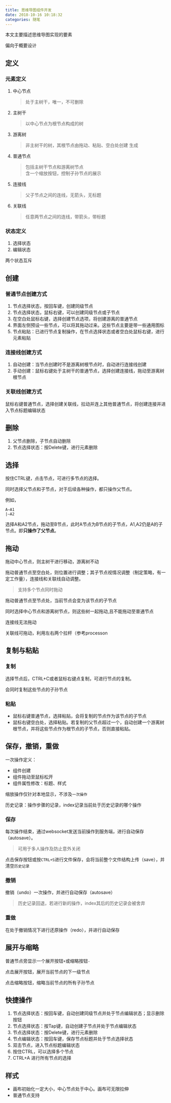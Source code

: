 ```yaml
---
title: 思维导图组件开发
date: 2018-10-16 10:18:32
categories: 随笔
---
```



本文主要描述思维导图实现的要素

偏向于概要设计

<!--more-->

## 定义

### 元素定义

1. 中心节点
   > 处于主树干，唯一，不可删除
2. 主树干
   > 以中心节点为根节点构成的树 
3. 游离树
   > 非主树干的树，其根节点由拖动、粘贴、空白处创建 生成
4. 普通节点
   > 包括主树干节点和游离树节点\
   > 含一个缩放按钮，控制子孙节点的展示
5. 连接线
   > 父子节点之间的连线，无箭头，无标题 
6. 关联线
   > 任意两节点之间的连线，带箭头，带标题

### 状态定义

1. 选择状态
2. 编辑状态

两个状态互斥

## 创建

### 普通节点创建方式

1. 节点选择状态，按回车键，创建同级节点
2. 节点选择状态，鼠标右键，可以创建同级节点或子节点
3. 在空白处鼠标右键，选择创建节点选项，将创建游离的普通节点
4. 界面左侧预设一些节点，可以将其拖动过来。这些节点主要是带一些通用图标
5. 节点粘贴：已进行节点复制操作，在节点选择状态或者空白处鼠标右键，进行元素粘贴

### 连接线创建方式

1. 自动创建：当节点创建时不是游离树根节点时，自动进行连接线创建
2. 手动创建：鼠标右键处于主树干的普通节点，选择创建连接线，拖动至游离树根节点

### 关联线创建方式

鼠标右键普通节点，选择创建关联线，拉动并连上其他普通节点，将创建连接并进入节点标题编辑状态

## 删除

1. 父节点删除，子节点自动删除
2. 节点选择状态：按Delete键，进行元素删除

## 选择

按住CTRL键，点击节点，可进行多节点的选择。

同时选择父节点和子节点，对于后续各种操作，都只操作父节点。

例如，
```
A—A1
|—A2
```
选择A和A2节点，拖动至B节点，此时A节点为B节点的子节点，A1,A2仍是A的子节点。即**只操作了父节点**。

## 拖动

拖动中心节点，则主树干进行移动，游离树不动

拖动普通节点至空白处，则位置进行调整；其子节点视情况调整（制定策略，有一定工作量），连接线和关联线自动调整。
> 支持多个节点同时拖动

拖动普通节点至节点处，当前节点会变为该节点的子节点

同时选择中心节点和游离树节点，则这些树一起拖动,且不能拖动至普通节点

连接线无法拖动

关联线可拖动，利用左右两个拉杆（参考processon

## 复制与粘贴

### 复制

选择节点后，CTRL+C或者鼠标右键点复制，可进行节点的复制。

会同时复制这些节点的子孙节点

### 粘贴

- 鼠标右键普通节点，选择粘贴，会将复制的节点作为该节点的子节点
- 鼠标右键空白处，选择粘贴。若复制的父节点超过一个，自动创建一个游离树根节点，并将这些节点作为根节点的子节点，否则直接粘贴。

## 保存，撤销，重做

一次操作定义：
- 组件创建
- 组件拖动至鼠标松开
- 组件属性修改：标题、样式

缩放操作仅针对本地显示，不涉及`一次操作`

历史记录：操作步骤的记录，index记录当前处于历史记录的哪个操作

### 保存

每次操作结束，通过websocket发送当前操作到服务端，进行自动保存（autosave）。
> 可用于多人操作及防止意外关闭

点击保存按钮或按`CTRL+S`进行文件保存，会将当前整个文件结构上传（save），并清空`历史记录`

### 撤销

撤销（undo）一次操作，并进行自动保存（autosave）
> 历史记录回退，若进行新的操作，index其后的历史记录会被舍弃

### 重做

在处于撤销情况下进行还原操作（redo），并进行自动保存

## 展开与缩略

普通节点旁显示一个展开按钮`+`或缩略按钮`-` 

点击展开按钮，展开当前节点的下一级节点

点击缩略按钮，缩略当前节点的所有子孙节点

## 快捷操作

1. 节点选择状态：按回车键，自动创建同级节点并处于节点编辑状态；显示删除按钮
2. 节点选择状态：按Tap键，自动创建子节点并处于节点编辑状态
3. 节点选择状态：按Delete键，进行元素删除
4. 节点编辑状态：按回车键，保存节点标题并处于节点选择状态
5. 双击节点，进入节点标题编辑状态
6. 按住CTRL，可以选择多个节点
7. CTRL+A 进行所有节点的选择

## 样式

- 画布初始化一定大小，中心节点处于中心。画布可无限拉伸
- 普通节点支持